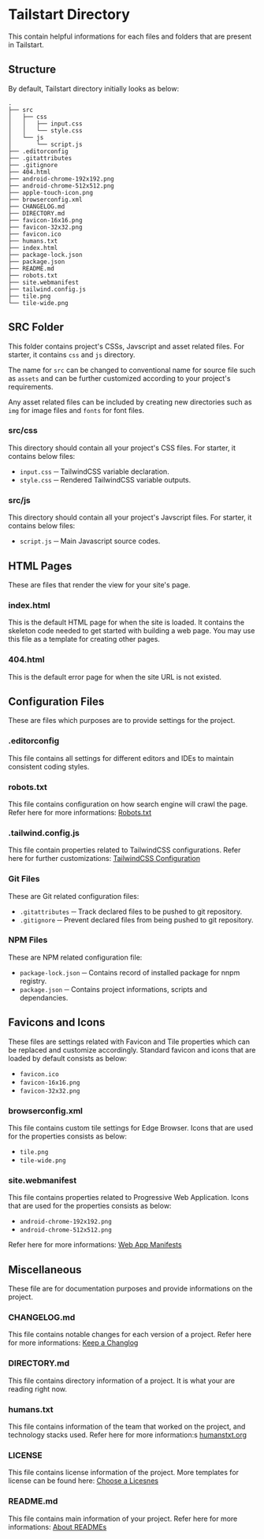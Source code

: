 # Tailstart Directory

This contain helpful informations for each files and folders that are present 
in Tailstart.

## Structure

By default, Tailstart directory initially looks as below:

```
.
├── src
│   ├── css
│   │   ├── input.css
│   │   └── style.css
│   └── js
│       └── script.js
├── .editorconfig
├── .gitattributes
├── .gitignore
├── 404.html
├── android-chrome-192x192.png
├── android-chrome-512x512.png
├── apple-touch-icon.png
├── browserconfig.xml
├── CHANGELOG.md
├── DIRECTORY.md
├── favicon-16x16.png
├── favicon-32x32.png
├── favicon.ico
├── humans.txt
├── index.html
├── package-lock.json
├── package.json
├── README.md
├── robots.txt
├── site.webmanifest
├── tailwind.config.js
├── tile.png
└── tile-wide.png
```

## SRC Folder

This folder contains project's CSSs, Javscript and asset related files. For
starter, it contains `css` and `js` directory. 

The name for `src` can be changed to conventional name for source file such as
`assets` and can be further customized according to your project's requirements.

Any asset related files can be included by creating new directories such as `img`
for image files and `fonts` for font files. 

### src/css

This directory should contain all your project's CSS files. For starter, it
contains below files: 

* `input.css` ─ TailwindCSS variable declaration.
* `style.css` ─ Rendered TailwindCSS variable outputs.

### src/js

This directory should contain all your project's Javscript files. For starter,
it contains below files: 

* `script.js` ─ Main Javascript source codes.

## HTML Pages

These are files that render the view for your site's page.

### index.html

This is the default HTML page for when the site is loaded. It contains the
skeleton code needed to get started with building a web page. You may use this
file as a template for creating other pages.

### 404.html

This is the default error page for when the site URL is not existed.

## Configuration Files

These are files which purposes are to provide settings for the project.

### .editorconfig

This file contains all settings for different editors and IDEs to maintain
consistent coding styles.

### robots.txt

This file contains configuration on how search engine will crawl the page.
Refer here for more informations: 
[Robots.txt](https://moz.com/learn/seo/robotstxt)

### .tailwind.config.js

This file contain properties related to TailwindCSS configurations. Refer here
for further customizations: 
[TailwindCSS Configuration](https://tailwindcss.com/docs/configuration)

### Git Files

These are Git related configuration files:

* `.gitattributes` ─ Track declared files to be pushed to git repository.
* `.gitignore` ─ Prevent declared files from being pushed to git repository.

### NPM Files

These are NPM related configuration file:

* `package-lock.json` ─ Contains record of installed package for nnpm registry.
* `package.json` ─ Contains project informations, scripts and dependancies.

## Favicons and Icons

These files are settings related with Favicon and Tile properties which can be 
replaced and customize accordingly. Standard favicon and icons that are loaded
by default consists as below:

* `favicon.ico`
* `favicon-16x16.png`
* `favicon-32x32.png`

### browserconfig.xml

This file contains custom tile settings for Edge Browser. Icons that are used
for the properties consists as below:

* `tile.png`
* `tile-wide.png`

### site.webmanifest

This file contains properties related to Progressive Web Application. Icons
that are used for the properties consists as below:

* `android-chrome-192x192.png`
* `android-chrome-512x512.png`

Refer here for more informations: 
[Web App Manifests](https://developer.mozilla.org/en-US/docs/Web/Manifest)

## Miscellaneous

These file are for documentation purposes and provide informations on the
project.

### CHANGELOG.md

This file contains notable changes for each version of a project. Refer here
for more informations: 
[Keep a Changlog](https://keepachangelog.com/en/1.0.0/)

### DIRECTORY.md

This file contains directory information of a project. It is what your are
reading right now.

### humans.txt

This file contains information of the team that worked on the project, and
technology stacks used. Refer here for more information:s 
[humanstxt.org](https://humanstxt.org/)

### LICENSE

This file contains license information of the project. More templates for
license can be found here: [Choose a Licesnes](https://choosealicense.com/)

### README.md

This file contains main information of your project. Refer here for more
informations:
[About READMEs](https://docs.github.com/en/repositories/managing-your-repositorys-settings-and-features/customizing-your-repository/about-readmes)